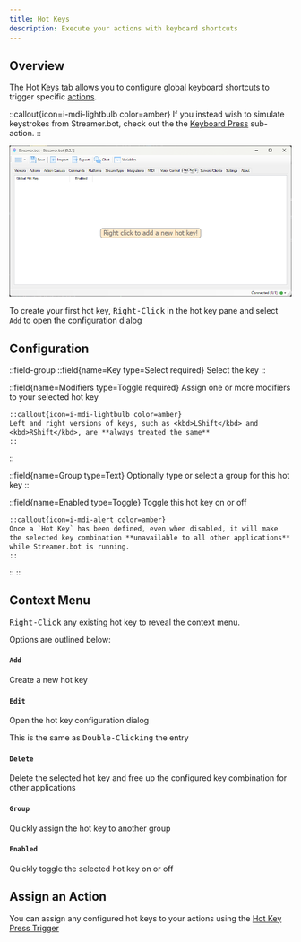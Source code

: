 ```yaml
---
title: Hot Keys
description: Execute your actions with keyboard shortcuts
---
```


## Overview
The Hot Keys tab allows you to configure global keyboard shortcuts to trigger specific [actions](/guide/actions).

::callout{icon=i-mdi-lightbulb color=amber}
If you instead wish to simulate keystrokes from Streamer.bot, check out the  the [Keyboard Press](/api/sub-actions/general/core/keyboard-press) sub-action.
::

![Hot Keys Pane](assets/hotkeys.png)

To create your first hot key, <kbd>Right-Click</kbd> in the hot key pane and select `Add` to open the configuration dialog

## Configuration

::field-group
  ::field{name=Key type=Select required}
  Select the key
  ::

  ::field{name=Modifiers type=Toggle required}
    Assign one or more modifiers to your selected hot key

    ::callout{icon=i-mdi-lightbulb color=amber}
    Left and right versions of keys, such as <kbd>LShift</kbd> and <kbd>RShift</kbd>, are **always treated the same**
    ::
  ::

  ::field{name=Group type=Text}
  Optionally type or select a group for this hot key
  ::

  ::field{name=Enabled type=Toggle}
    Toggle this hot key on or off

    ::callout{icon=i-mdi-alert color=amber}
    Once a `Hot Key` has been defined, even when disabled, it will make the selected key combination **unavailable to all other applications** while Streamer.bot is running.
    ::
  ::
::

## Context Menu

<kbd>Right-Click</kbd> any existing hot key to reveal the context menu.

Options are outlined below:

#### `Add`
Create a new hot key

#### `Edit`
Open the hot key configuration dialog

This is the same as <kbd>Double-Clicking</kbd> the entry

#### `Delete`
Delete the selected hot key and free up the configured key combination for other applications

#### `Group`
Quickly assign the hot key to another group

#### `Enabled`
Quickly toggle the selected hot key on or off

## Assign an Action
You can assign any configured hot keys to your actions using the [Hot Key Press Trigger](/api/triggers/general/core/hot-keys/hotkey-press)